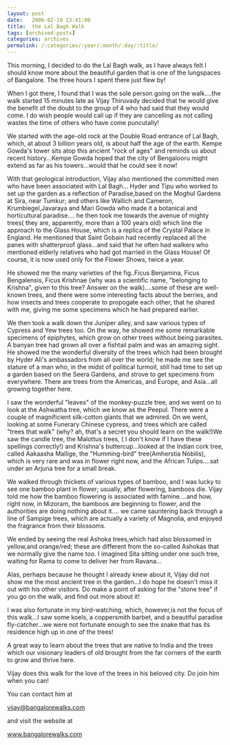 ```yaml
---
layout: post
date:	2006-02-18 13:41:00
title:  the Lal Bagh Walk
tags: [archived-posts]
categories: archives
permalink: /:categories/:year/:month/:day/:title/
---
```

This morning, I decided to do the Lal Bagh walk, as I have always felt I should know more about the beautiful garden that is one of the lungspaces of Bangalore. The three hours I spent there just flew by!

When I got there, I found that I was the sole person going on the walk....the walk started 15 minutes late as Vijay Thiruvady decided that he would give the benefit of the doubt to the group of 4 who had said that they would come. I do wish people would call up if they are cancelling as not calling wastes the time of others who have come puncutally!

We started with the age-old rock at the Double Road entrance of Lal Bagh, which, at about 3 billion years old, is about half the age of the earth. Kempe Gowda's tower sits atop this ancient "rock of ages" and reminds us about recent history...Kempe Gowda hoped that the city of Bengalooru might extend as far as his towers...would that he could see it now!

With that geological introduction, Vijay also mentioned the committed men who have been associated with Lal Bagh... Hyder and Tipu who worked to set up the garden as a reflection of Paradise,based on the Moghul Gardens at Sira, near Tumkur; and others like Wallich and Cameron, Krumbiegel,Javaraya and Mari Gowda who made it a botanical  and horticultural paradise.... he then took me towards the avenue of mighty trees( they are, apparently, more than a 100 years old) which line the approach to the Glass House, which is a replica of the Crystal Palace in England. He mentioned that Saint Gobain had recently replaced all the panes with shatterproof glass...and said that he often had walkers who mentioned elderly relatives who had got married in the Glass House! Of course, it is now used only for the Flower Shows, twice a year. 

He showed me the many varieties of the fig..Ficus Benjamina, Ficus Bengalensis, Ficus Krishnae (why was a scientific name, "belonging to Krishna", given to this tree? Answer on the walk)....some of these are well-known trees, and there were some interesting facts  about the berries, and how insects and trees cooperate to propogate each other, that he shared with me, giving me some specimens which he had prepared earlier. 

We then took a walk down the Juniper alley, and saw various types of Cypress and Yew trees too. On the way, he showed me some remarkable specimens of epiphytes, which grow on other trees without being parasites. A banyan tree had grown all over a fishtail palm and was an amazing sight. He showed me the wonderful diversity of the trees which had been brought by Hyder Ali's ambassadors from all over the world; he made me see the stature of a man who, in the midst of political turmoil, still had time to set up a garden based on the Seera Gardens, and strove to get specimens from everywhere. There are trees from the Americas, and Europe, and Asia...all growing together here. 

I saw the wonderful "leaves" of the monkey-puzzle tree, and we went on to look at the Ashwatha tree,  which we know as the Peepul. There were a couple of magnificient silk-cotton giants that we admired. On we went, looking at some Funerary Chinese cypress, and  trees which are called "trees that walk" (why? ah, that's a secret you should learn on the walk!)We saw the candle tree, the Malottus trees, ( I don't know if I have these spellings correctly!) and Krishna's buttercup...looked at the Indian cork tree, called Aakaasha Mallige, the "Humming-bird" tree(Amherstia Nobilis), which is very rare and was in flower right now, and the African Tulips....sat under an Arjuna tree for a small break.


We walked through thickets of various types of bamboo, and I was lucky to see one bamboo plant in flower; usually, after flowering, bamboos die. Vijay told me how the bamboo flowering is associated with famine....and how, right now, in Mizoram, the bamboos are beginning to flower, and the authorities are doing nothing about it.... we came sauntering back through a line of Sampige trees, which are actually a variety of Magnolia, and enjoyed the fragrance from their blossoms.

 We ended by seeing the real Ashoka trees,which had also blossomed in yellow,and  orange/red; these are different from the so-called Ashokas that we normally give the name too. I imagined Sita sitting under one such tree, waiting for Rama to come to deliver her from Ravana...

Alas, perhaps because he thought I already knew about it, Vijay did not show me the most ancient tree in the garden...I do hope he doesn't miss it out with his other visitors.  Do make a point of asking for the "stone tree" if you go on the walk, and find out more about it! 

I was also fortunate in my bird-watching, which, however,is not the focus of this walk...I saw some koels, a coppersmith barbet, and a beautiful paradise fly-catcher...we were not fortunate enough to see the snake that has its residence high up in one of the trees!

A great way to learn about the trees that are native to India and the trees which our visionary leaders of old brought from the far corners of the earth to grow and thrive here.

Vijay does this walk for the love of the trees in his beloved city. Do join him when you can!

You can contact him at 

vijay@bangalorewalks.com

and visit the website at

www.bangalorewalks.com

